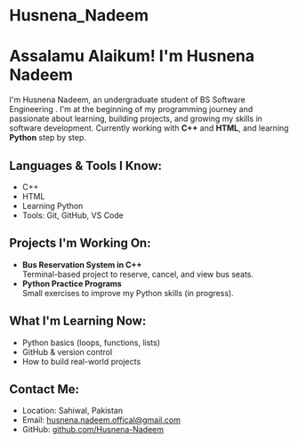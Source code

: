# Husnena_Nadeem<br>
# Assalamu Alaikum! I'm Husnena Nadeem

I'm Husnena Nadeem, an undergraduate student of BS Software Engineering .
I'm at the beginning of my programming journey and passionate about learning, building projects, and growing my skills in software development.
Currently working with **C++** and **HTML**, and learning **Python** step by step.

##  Languages & Tools I Know:
- C++
- HTML
- Learning Python
- Tools: Git, GitHub, VS Code
  
##  Projects I'm Working On:
- **Bus Reservation System in C++**  
  Terminal-based project to reserve, cancel, and view bus seats.
- **Python Practice Programs**  
  Small exercises to improve my Python skills (in progress).

##  What I'm Learning Now:
- Python basics (loops, functions, lists)
- GitHub & version control
- How to build real-world projects
 
##  Contact Me:
-  Location: Sahiwal, Pakistan
-  Email: husnena.nadeem.offical@gmail.com
-  GitHub: [github.com/Husnena-Nadeem](https://github.com/Husnena-Nadeem)  

